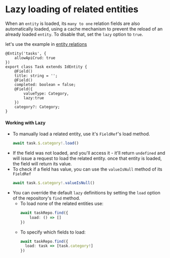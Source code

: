 # Lazy loading of related entities
When an `entity` is loaded, its `many to one` relation fields are also automatically loaded, using a cache mechanism to prevent the reload of an already loaded `entity`. To disable that, set the `lazy` option to `true`.

let's use the example in [entity relations](entity-relations)

```ts{11}
@Entity('tasks', {
    allowApiCrud: true
})
export class Task extends IdEntity {
    @Field()
    title: string = '';
    @Field()
    completed: boolean = false;
    @Field({
        valueType: Category,
        lazy:true
    })
    category?: Category;
}
```

#### Working with Lazy
* To manually load a related entity, use it's `FieldRef`'s load method.
  ```ts
  await task.$.category!.load()
  ```
* If the field was not loaded, and you'll access it - it'll return `undefined` and will issue a request to load the related entity. once that entity is loaded, the field will return its value.
* To check if a field has value, you can use the `valueIsNull` method of its `FieldRef`
  ```ts
  await task.$.category!.valueIsNull()
  ```
* You can override the default `lazy` definitions by setting the `load` option of the repository's  `find` method.
  * To load none of the related entities use:
    ```ts
    await taskRepo.find({
        load: () => []
    })
    ```
  * To specify which fields to load:
    ```ts
    await taskRepo.find({
      load: task => [task.category!]
    })
    ```  
